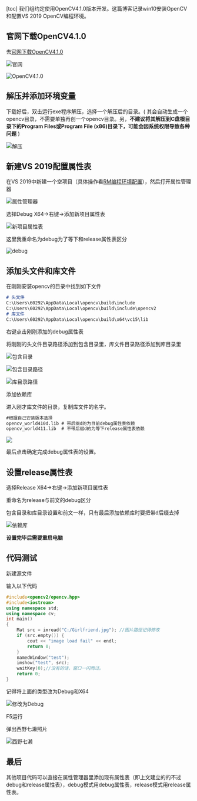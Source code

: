 [toc]
我们组约定使用OpenCV4.1.0版本开发。这篇博客记录win10安装OpenCV和配置VS 2019 OpenCV编程环境。


## 官网下载OpenCV4.1.0

去[官网下载](https://opencv.org/releases/)[OpenCV4.1.0](https://sourceforge.net/projects/opencvlibrary/files/4.1.0/opencv-4.1.0-vc14_vc15.exe/download)

![官网](https://raw.githubusercontent.com/cyicz123/Picture/main/img/20201002143714.png)

![OpenCV4.1.0](https://raw.githubusercontent.com/cyicz123/Picture/main/img/20201002143731.png)

## 解压并添加环境变量

下载好后，双击运行exe程序解压，选择一个解压后的目录。( 其会自动生成一个opencv目录，不需要单独再创一个opencv目录。另，**不建议将其解压到C盘根目录下的Program Files或Program File (x86)目录下，可能会因系统权限导致各种问题** )

![解压](https://raw.githubusercontent.com/cyicz123/Picture/main/img/20201002143921.png)

## 新建VS 2019配置属性表

在VS 2019中新建一个空项目（具体操作看[RM编程环境配置](https://cyicz123.top/2020/10/01/RM%E7%BC%96%E7%A8%8B%E7%8E%AF%E5%A2%83%E9%85%8D%E7%BD%AE/)），然后打开属性管理器

![属性管理器](https://raw.githubusercontent.com/cyicz123/Picture/main/img/20201002152922.png)

选择Debug X64->右键->添加新项目属性表

![新项目属性表](https://raw.githubusercontent.com/cyicz123/Picture/main/img/20201002153344.png)

这里我重命名为debug为了等下和release属性表区分

![debug](http://image.cyicz123.top/img/20201002154008.png)

## 添加头文件和库文件

在刚刚安装opencv的目录中找到如下文件

```markdown
# 头文件
C:\Users\60292\AppData\Local\opencv\build\include
C:\Users\60292\AppData\Local\opencv\build\include\opencv2
# 库文件
C:\Users\60292\AppData\Local\opencv\build\x64\vc15\lib
```

右键点击刚刚添加的debug属性表

将刚刚的头文件目录路径添加到包含目录里，库文件目录路径添加到库目录里

![包含目录](http://image.cyicz123.top/img/20201002154154.png)

![包含目录路径](https://raw.githubusercontent.com/cyicz123/Picture/main/img/20201002154624.png)

![库目录路径](https://raw.githubusercontent.com/cyicz123/Picture/main/img/20201002154655.png)

添加依赖库

进入刚才库文件的目录，复制库文件的名字。

```markdown
#根据自己安装版本选择
opencv_world410d.lib # 带后缀d的为目前debug属性表依赖
opencv_world411.lib	 # 不带后缀d的为等下release属性表依赖
```

![](http://image.cyicz123.top/img/20201002154214.png)

最后点击确定完成debug属性表的设置。

## 设置release属性表

选择Release X64->右键->添加新项目属性表

重命名为release与前文的debug区分

包含目录和库目录设置和前文一样，只有最后添加依赖库时要把带d后缀去掉

![依赖库](https://raw.githubusercontent.com/cyicz123/Picture/main/img/20201002155019.png)

**设置完毕后需要重启电脑**

## 代码测试

新建源文件

输入以下代码

```c++
#include<opencv2/opencv.hpp>
#include<iostream>
using namespace std;
using namespace cv;
int main()
{
	Mat src = imread("C:/Girlfriend.jpg"); //图片路径记得修改
    if (src.empty()) {
        cout << "image load fail" << endl;
        return 0;
    }
    namedWindow("test");
    imshow("test", src);
    waitKey(0);//没有的话，窗口一闪而过。
    return 0;
}
```

记得将上面的类型改为Debug和X64

![修改为Debug](https://raw.githubusercontent.com/cyicz123/Picture/main/img/20201002155643.png)

F5运行

弹出西野七濑照片

![西野七濑](http://image.cyicz123.top/img/20201002155727.png)

## 最后

其他项目代码可以直接在属性管理器里添加现有属性表（即上文建立的的不过debug和release属性表），debug模式用debug属性表，release模式用release属性表。

